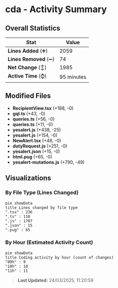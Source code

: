 # cda - Activity Summary 

## Overall Statistics

| Stat                   | Value                                                             |
| ---------------------- | ----------------------------------------------------------------- |
| **Lines Added** (➕)   | 2059                                          |
| **Lines Removed** (➖) | 74                                        |
| **Net Change** (↕)    | 1985                |
| **Active Time** (⌚)   | 95 minutes |


## Modified Files
- **RecipientView.tsx** (+188, -0)
- **gql.ts** (+43, -0)
- **queries.ts** (+56, -0)
- **queries.ts** (+11, -0)
- **yesalert.js** (+438, -25)
- **yesalert.js** (+154, -0)
- **NewAlert.tsx** (+48, -0)
- **dutyRequest.js** (+251, -0)
- **yesalert.json** (+15, -0)
- **html.pug** (+65, -0)
- **yesalert-mutations.js** (+790, -49)

## Visualizations

### By File Type (Lines Changed)

```mermaid
pie showData
title Lines changed by file type
".tsx" : 236
".ts" : 110
".js" : 1707
".json" : 15
".pug" : 65
```

### By Hour (Estimated Activity Count)

```mermaid
pie showData
title Coding activity by hour (count of changes)
"09h" : 9
"10h" : 18
"11h" : 11
```


> **Last Updated:** 24/03/2025, 11:20:59